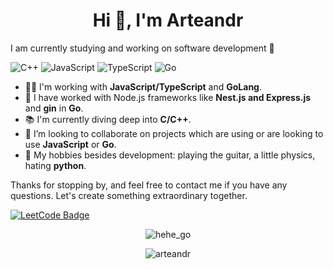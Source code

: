 <h1 align="center">Hi 👋, I'm Arteandr</h1>
I am currently studying and working on software development 🌱

![C++](https://img.shields.io/badge/-C++-black?style=flat-square&logo=c)
![JavaScript](https://img.shields.io/badge/-JavaScript-black?style=flat-square&logo=javascript)
![TypeScript](https://img.shields.io/badge/-TypeScript-black?style=flat-square&logo=typescript)
![Go](https://img.shields.io/badge/-Go-black?style=flat-square&logo=go)

- 🧑‍💻 I'm working with **JavaScript/TypeScript** and **GoLang**.
- 🚀 I have worked with Node.js frameworks like **Nest.js and Express.js** and **gin** in **Go**.
- 📚 I'm currently diving deep into **C/C++**.
- 👯 I’m looking to collaborate on projects which are using or are looking to use **JavaScript** or **Go**.
- 💬 My hobbies besides development: playing the guitar, a little physics, hating **python**.

Thanks for stopping by, and feel free to contact me if you have any questions. Let's create something extraordinary together.

[![LeetCode Badge](https://img.shields.io/badge/-LeetCode-FFA116?style=for-the-badge&logo=LeetCode&logoColor=black)](https://leetcode.com/hwndrer/) 

<p align="center"> <img src="https://user-images.githubusercontent.com/79518089/141609256-ddcafafa-dca0-4cc3-b203-008e441ae2a2.gif" alt="hehe_go" /> </p> 
<p align="center"> <img src="https://komarev.com/ghpvc/?username=arteandr&label=Profile%20views&color=0e75b6&style=for-the-badge" alt="arteandr" /> </p>

